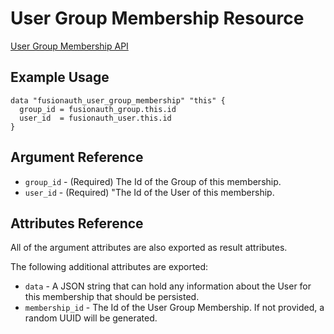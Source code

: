 # User Group Membership Resource

[User Group Membership API](https://fusionauth.io/docs/apis/groups#request-5)

## Example Usage

```hcl
data "fusionauth_user_group_membership" "this" {
  group_id = fusionauth_group.this.id
  user_id  = fusionauth_user.this.id
}
```

## Argument Reference

* `group_id` - (Required) The Id of the Group of this membership.
* `user_id` - (Required) "The Id of the User of this membership.

## Attributes Reference

All of the argument attributes are also exported as result attributes.

The following additional attributes are exported:

* `data` - A JSON string that can hold any information about the User for this membership that should be persisted.
* `membership_id` - The Id of the User Group Membership. If not provided, a random UUID will be generated.
